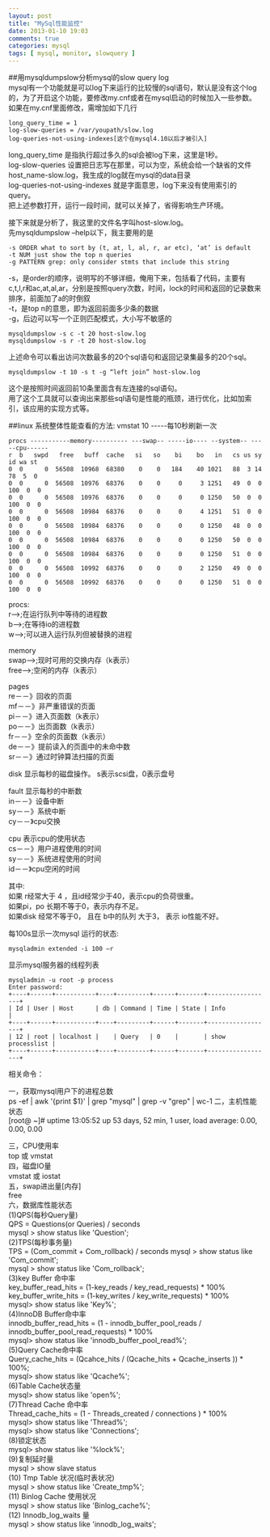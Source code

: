 ```yaml
---
layout: post
title: "MySql性能监控"
date: 2013-01-10 19:03
comments: true
categories: mysql
tags: [ mysql, monitor, slowquery ]
---
```


##用mysqldumpslow分析mysql的slow query log   
mysql有一个功能就是可以log下来运行的比较慢的sql语句，默认是没有这个log的，为了开启这个功能，要修改my.cnf或者在mysql启动的时候加入一些参数。如果在my.cnf里面修改，需增加如下几行   

	long_query_time = 1
	log-slow-queries = /var/youpath/slow.log
	log-queries-not-using-indexes[这个在mysql4.10以后才被引入]

long_query_time 是指执行超过多久的sql会被log下来，这里是1秒。  
log-slow-queries 设置把日志写在那里，可以为空，系统会给一个缺省的文件host_name-slow.log，我生成的log就在mysql的data目录   
log-queries-not-using-indexes 就是字面意思，log下来没有使用索引的query。   
把上述参数打开，运行一段时间，就可以关掉了，省得影响生产环境。  
<!--more-->
接下来就是分析了，我这里的文件名字叫host-slow.log。     
先mysqldumpslow –help以下，我主要用的是   

	-s ORDER what to sort by (t, at, l, al, r, ar etc), ‘at’ is default
	-t NUM just show the top n queries
	-g PATTERN grep: only consider stmts that include this string
-s，是order的顺序，说明写的不够详细，俺用下来，包括看了代码，主要有
c,t,l,r和ac,at,al,ar，分别是按照query次数，时间，lock的时间和返回的记录数来排序，前面加了a的时倒叙    
-t，是top n的意思，即为返回前面多少条的数据    
-g，后边可以写一个正则匹配模式，大小写不敏感的   

	mysqldumpslow -s c -t 20 host-slow.log
	mysqldumpslow -s r -t 20 host-slow.log
上述命令可以看出访问次数最多的20个sql语句和返回记录集最多的20个sql。  
  
	mysqldumpslow -t 10 -s t -g “left join” host-slow.log    
这个是按照时间返回前10条里面含有左连接的sql语句。   
用了这个工具就可以查询出来那些sql语句是性能的瓶颈，进行优化，比如加索引，该应用的实现方式等。      
 
##linux 系统整体性能查看的方法:
vmstat 10 -----每10秒刷新一次
 
	procs -----------memory---------- ---swap-- -----io---- --system-- -----cpu------   
 	r  b   swpd   free   buff  cache   si   so    bi    bo   in   cs us sy id wa st   
	0  0      0  56508  10968  68380    0    0   184    40 1021   88  3 14 78  5  0    
	0  0      0  56508  10976  68376    0    0     0     3 1251   49  0  0 100  0  0    
 	0  0      0  56508  10976  68376    0    0     0     0 1250   50  0  0 100  0  0    
 	0  0      0  56508  10984  68376    0    0     0     4 1251   51  0  0 100  0  0    
 	0  0      0  56508  10984  68376    0    0     0     0 1250   48  0  0 100  0  0    
 	0  0      0  56508  10984  68376    0    0     0     0 1250   50  0  0 100  0  0   
 	0  0      0  56508  10984  68376    0    0     0     0 1250   51  0  0 100  0  0      
 	0  0      0  56508  10992  68376    0    0     0     2 1250   49  0  0 100  0  0    
 	0  0      0  56508  10992  68376    0    0     0     0 1250   51  0  0 100  0  0   
 
procs:   
r-->;在运行队列中等待的进程数    
b-->;在等待io的进程数   
w-->;可以进入运行队列但被替换的进程    

memory    
swap-->;现时可用的交换内存（k表示）   
free-->;空闲的内存（k表示）   

pages   
re－－》回收的页面   
mf－－》非严重错误的页面   
pi－－》进入页面数（k表示）   
po－－》出页面数（k表示）   
fr－－》空余的页面数（k表示）   
de－－》提前读入的页面中的未命中数   
sr－－》通过时钟算法扫描的页面    

disk 显示每秒的磁盘操作。 s表示scsi盘，0表示盘号    

fault 显示每秒的中断数   
in－－》设备中断    
sy－－》系统中断   
cy－－》cpu交换   

cpu 表示cpu的使用状态   
cs－－》用户进程使用的时间   
sy－－》系统进程使用的时间   
id－－》cpu空闲的时间   


其中:   
如果 r经常大于 4 ，且id经常少于40，表示cpu的负荷很重。   
如果pi，po 长期不等于0，表示内存不足。   
如果disk 经常不等于0， 且在 b中的队列 大于3， 表示 io性能不好。   
 
每100s显示一次mysql 运行的状态:   

	mysqladmin extended -i 100 –r
 
显示mysql服务器的线程列表    

	mysqladmin -u root -p process    
	Enter password:
	+----+------+-----------+----+---------+------+-------+------------------+
	| Id | User | Host      | db | Command | Time | State | Info             |
	+----+------+-----------+----+---------+------+-------+------------------+
	| 12 | root | localhost |    | Query   | 0    |       | show processlist |
	+----+------+-----------+----+---------+------+-------+------------------+
 
相关命令：
 
一，获取mysql用户下的进程总数    
	ps -ef | awk '{print $1}' | grep "mysql" | grep -v "grep" | wc-1
二，主机性能状态    
	[root@ ~]# uptime
 13:05:52 up 53 days, 52 min,  1 user,  load average: 0.00, 0.00, 0.00
 
三，CPU使用率   
top 或 vmstat    
四，磁盘IO量    
vmstat 或  iostat   
五，swap进出量[内存]   
free    
六，数据库性能状态   
(1)QPS(每秒Query量)   
QPS = Questions(or Queries) / seconds    
mysql > show status like 'Question';   
(2)TPS(每秒事务量)   
TPS = (Com_commit + Com_rollback) / seconds
mysql > show status like 'Com_commit';    
mysql > show status like 'Com_rollback';   
(3)key Buffer 命中率    
key_buffer_read_hits = (1-key_reads / key_read_requests) * 100%   
key_buffer_write_hits = (1-key_writes / key_write_requests) * 100%    
mysql> show status like 'Key%';   
(4)InnoDB Buffer命中率    
innodb_buffer_read_hits = (1 - innodb_buffer_pool_reads / innodb_buffer_pool_read_requests) * 100%    
mysql> show status like 'innodb_buffer_pool_read%';     
(5)Query Cache命中率    
Query_cache_hits = (Qcahce_hits / (Qcache_hits + Qcache_inserts )) * 100%;    
mysql> show status like 'Qcache%';   
(6)Table Cache状态量    
mysql> show status like 'open%';    
(7)Thread Cache 命中率    
Thread_cache_hits = (1 - Threads_created / connections ) * 100%    
mysql> show status like 'Thread%';    
mysql> show status like 'Connections';     
(8)锁定状态     
mysql> show status like '%lock%';    
(9)复制延时量    
mysql > show slave status    
(10) Tmp Table 状况(临时表状况)   
mysql > show status like 'Create_tmp%';    
(11) Binlog Cache 使用状况    
mysql > show status like 'Binlog_cache%';   
(12) Innodb_log_waits 量    
mysql > show status like 'innodb_log_waits';     